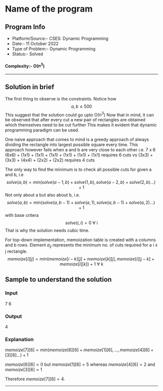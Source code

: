 # Name of the program
## Program Info
- Platform/Source:- CSES: Dynamic Programming
- Date:- 11 October 2022
- Type of Problem:- Dynamic Programming
- Status:- Solved
#### Complexity:- O($n^3$)
---
## Solution in brief
The first thing to observe is the constraints. Notice how 
$$a,b ≤ 500$$
This suggest that the solution could go upto O($n^3$)
Now that in mind, it can be observed that after every cut a new pair of rectangles are obtained which themselves need to be cut further
This makes it evident that dynamic programming paradigm can be used.

One naive approach that comes to mind is a greedy approach of always dividing the rectangle into largest possible square every time. This approach however fails when a and b are very close to each other
i.e. 7 x 6
(6x6) + (1x1) + (1x1) + (1x1) + (1x1) + (1x1) + (1x1) requires 6 cuts
vs
(3x3) + (3x3) + (4x4) + (2x2) + (2x2) requires 4 cuts

The only way to find the minimum is to check all possible cuts for given a and b, i.e
$$solve(a,b) = min(solve(a-1,b) + solve(1,b), solve(a-2,b) + solve(2,b)...) + 1$$
Not only about a but also about b, i.e.
$$solve(a,b) = min(solve(a,b-1) + solve(a,1), solve(a,b-1) + solve(a,2)...) + 1$$
with base critera 
$$solve(i,i) = 0 \text{ }\forall \text{ i}$$ 
That is why the solution needs cubic time.

For top-down implementation, memoization table is created with a columns and b rows.
Element $a_{ij}$ represents the minimum no. of cuts required for a i x j rectangle.
$$memoize[i][j] = min(memoize[i-k][j]+memoize[k][j], memoize[i][j-k] + memoize[i][k]) + 1 \text{ } \forall \text{ k}$$

## Sample to understand the solution
### Input
7 6

### Output
4

### Explanation
$memoize[7][6] = min(memoize[6][6]+memoize[1][6],...,memoize[4][6]+[3][6]...) + 1$

$memoize[6][6] = 0 \text{ but } memoize[1][6] = 5 \text{ whereas } memoize[4][6] = 2 \text{ and } memoize[3][6] = 1$

Therefore $memoize[7][6] = 4$.

---